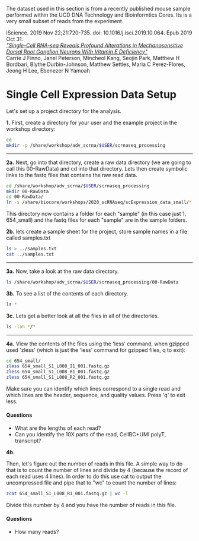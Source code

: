 
The dataset used in this section is from a recently published mouse sample performed within the UCD DNA Technology and Bioinformtics Cores.  Its is a very small subset of reads from the experiment.

iScience. 2019 Nov 22;21:720-735. doi: 10.1016/j.isci.2019.10.064. Epub 2019 Oct 31.  
[_"Single-Cell RNA-seq Reveals Profound Alterations in Mechanosensitive Dorsal Root Ganglion Neurons With Vitamin E Deficiency"_](https://pubmed.ncbi.nlm.nih.gov/31733517/)  
Carrie J Finno, Janel Peterson, Mincheol Kang, Seojin Park, Matthew H Bordbari, Blythe Durbin-Johnson, Matthew Settles, Maria C Perez-Flores, Jeong H Lee, Ebenezer N Yamoah

# Single Cell Expression Data Setup

Let's set up a project directory for the analysis.

**1\.** First, create a directory for your user and the example project in the workshop directory:

```bash
cd
mkdir -p /share/workshop/adv_scrna/$USER/scrnaseq_processing
```

---

**2a\.** Next, go into that directory, create a raw data directory (we are going to call this 00-RawData) and cd into that directory. Lets then create symbolic links to the fastq files that contains the raw read data.

```bash
cd /share/workshop/adv_scrna/$USER/scrnaseq_processing
mkdir 00-RawData
cd 00-RawData/
ln -s /share/biocore/workshops/2020_scRNAseq/scExpression_data_small/* .
```

This directory now contains a folder for each "sample" (in this case just 1, 654_small) and the fastq files for each "sample" are in the sample folders.

**2b\.** lets create a sample sheet for the project, store sample names in a file called samples.txt

```bash
ls > ../samples.txt
cat ../samples.txt
```

---
**3a\.** Now, take a look at the raw data directory.

```bash
ls /share/workshop/adv_scrna/$USER/scrnaseq_processing/00-RawData
```

**3b\.** To see a list of the contents of each directory.

```bash
ls *
```

**3c\.** Lets get a better look at all the files in all of the directories.

```bash
ls -lah */*
```

---
**4a\.** View the contents of the files using the 'less' command, when gzipped used 'zless' (which is just the 'less' command for gzipped files, q to exit):

```bash
cd 654_small/
zless 654_small_S1_L008_I1_001.fastq.gz
zless 654_small_S1_L008_R1_001.fastq.gz
zless 654_small_S1_L008_R2_001.fastq.gz
```

Make sure you can identify which lines correspond to a single read and which lines are the header, sequence, and quality values. Press 'q' to exit less.

#### Questions
* What are the lengths of each read?
* Can you identify the 10X parts of the read, CellBC+UMI polyT, transcript?

**4b\.**

Then, let's figure out the number of reads in this file. A simple way to do that is to count the number of lines and divide by 4 (because the record of each read uses 4 lines). In order to do this use cat to output the uncompressed file and pipe that to "wc" to count the number of lines:


```bash
zcat 654_small_S1_L008_R1_001.fastq.gz | wc -l
```

Divide this number by 4 and you have the number of reads in this file.

#### Questions
* How many reads?
